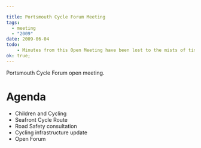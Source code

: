 ```yaml
---

title: Portsmouth Cycle Forum Meeting
tags:
  - meeting
  - "2009"
date: 2009-06-04
todo:
    - Minutes from this Open Meeting have been lost to the mists of time, unless you have a copy - please let us know if so!
ok: true;
---
```


Portsmouth Cycle Forum open meeting.

# Agenda

* Children and Cycling
* Seafront Cycle Route
* Road Safety consultation
* Cycling infrastructure update
* Open Forum
